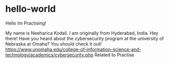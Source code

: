 # hello-world

Hello Im Practising!

My name is Neeharica Kodali. I am originally from Hyderabad, India.
Hey there! Have you heard about the cybersecurity program at the university of Nebraska at Omaha? You should check it out!
https://www.unomaha.edu/college-of-information-science-and-technology/academics/cybersecurity.php
Related to Practise
